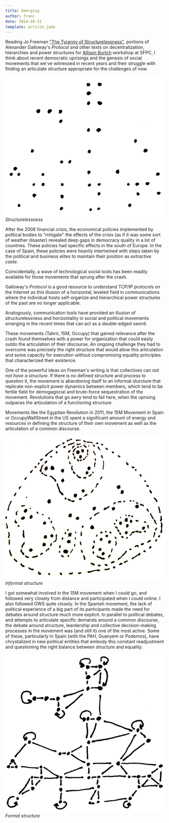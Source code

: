 ```yaml
---
title: Emerging
author: franc
date: 2014-10-31
template: article.jade
---
```


Reading Jo Freeman ["The Tyranny of Structurelessness"](http://www.historyisaweapon.com/defcon1/tyrstruct.html), portions of Alexander Galloway's _Protocol_ and other texts on decentralization, hierarchies and power structures for [Allison Burtch](http://allisonburtch.net/) workshop at SFPC, I think about recent democratic uprisings and the genesis of social movements that we've witnessed in recent years and their struggle with finding an articulate structure appropriate for the challenges of now.

![Sturcturelessness](structureless.png)_Structurelessness_

After the 2008 financial crisis, the economical policies implemented by political bodies to "mitigate" the effects of the crisis (as if it was some sort of weather disaster) revealed deep gaps in democracy quality in a lot of countries. These policies had specific effects in the south of Europe. In the case of Spain, these policies were heavily intertwined with steps taken by the political and business elites to maintain their position as _extractive caste_.

Coincidentally, a wave of technological social tools has been readily available for those movements that sprung after the crash.

Galloway's _Protocol_ is a good resource to understand TCP/IP protocols on the Internet as this illusion of a horizontal, leveled field in communications where the individual hosts self-organize and hierarchical power structures of the past are no longer applicable.

Analogously, communication tools have provided an illusion of structurelessness and horizontality in social and political movements emerging in the recent times that can act as a double-edged sword.

These movements (Tahrir, 15M, Occupy) that gained relevance after the crash found themselves with a power for organization that could easily outdo the articulation of their discourse. An ongoing challenge they had to overcome was precisely the right structure that would allow this articulation and some capacity for execution without compromising equality principles that characterized their existence.

One of the powerful ideas on Freeman's writing is that collectives can _not not have a structure_. If there is no defined structure and process to question it, the movement is abandoning itself to an informal sturcture that replicate non-explicit power dynamics between members, which tend to be fertile field for demogagocial and brute-force sequestration of the movement. Revolutions that go awry tend to fail here, when the uprising outpaces the articulation of a functioning structure.

Movements like the Egyptian Revolution in 2011, the 15M Movement in Spain or OccupyWallStreet in the US spent a significant amount of energy and resources in defining the structure of their own movement as well as the articulation of a common discourse.

![Informal sturcture](informal_structure.png)_Informal structure_ 

I got somewhat involved in the 15M movement when I could go, and followed very closely from distance and participated when I could online. I also followed OWS quite closely. In the Spanish movement, the lack of political experience of a big part of its participants made the need for debates around structure much more explicit. In parallel to political debates, and attempts to articulate specific demands around a common discourse, the debate around structure, leardership and collective decision-making processes in the movement was (and still it) one of the most active. Some of these, particularly in Spain (with the PAH, Guanyem or Podemos), have chrystalized in new political entities that embody this constant readjustment and questioning the right balance between structure and equality.

![Formal sturcture](formal_structure.png)_Formal structure_
